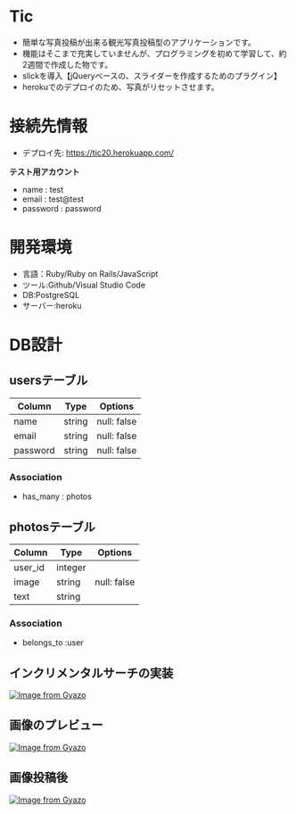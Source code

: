 # Tic
- 簡単な写真投稿が出来る観光写真投稿型のアプリケーションです。
- 機能はそこまで充実していませんが、プログラミングを初めて学習して、約2週間で作成した物です。
- slickを導入【jQueryベースの、スライダーを作成するためのプラグイン】
- herokuでのデプロイのため、写真がリセットさせます。

# 接続先情報
- デプロイ先: https://tic20.herokuapp.com/

**テスト用アカウント**
- name : test 
- email : test@test
- password : password

# 開発環境　
- 言語：Ruby/Ruby on Rails/JavaScript
- ツール:Github/Visual Studio Code
- DB:PostgreSQL
- サーバー:heroku

# DB設計

## usersテーブル
|Column|Type|Options|
|------|----|-------|
|name|string|null: false | 
|email|string|null: false|
|password|string|null: false|

### Association
- has_many : photos

## photosテーブル
|Column|Type|Options|
|------|----|-------|
|user_id|integer||
|image|string|null: false|
|text|string||

### Association
- belongs_to :user

## インクリメンタルサーチの実装
[![Image from Gyazo](https://i.gyazo.com/02b0ad0bdde1abf2907406ca734d351b.gif)](https://gyazo.com/02b0ad0bdde1abf2907406ca734d351b)

## 画像のプレビュー
[![Image from Gyazo](https://i.gyazo.com/a3ee2e8a3a9148f36cf76c9533746253.gif)](https://gyazo.com/a3ee2e8a3a9148f36cf76c9533746253)

## 画像投稿後
[![Image from Gyazo](https://i.gyazo.com/16949d273e1116d93cd9fa45a5be49d1.gif)](https://gyazo.com/16949d273e1116d93cd9fa45a5be49d1)
